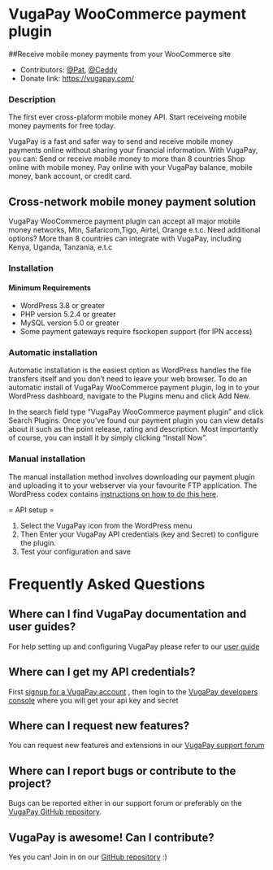 # VugaPay WooCommerce payment plugin 

##Receive mobile money payments from your WooCommerce site

* Contributors: [@Pat](https://twitter.com/patrickmuhi),  [@Ceddy](https://twitter.com/ceddybi)
* Donate link: https://vugapay.com/



### Description 

The first ever cross-plaform mobile money API. Start receiveing mobile money payments for free today.

VugaPay is a fast and safer way to send and receive mobile money payments online without sharing your financial information. With VugaPay, you can: Send or receive mobile money to more than 8 countries Shop online with mobile money. Pay online with your VugaPay balance, mobile money, bank account, or credit card.


## Cross-network mobile money payment solution 
VugaPay WooCommerce payment plugin can accept all major mobile money networks, Mtn, Safaricom,Tigo, Airtel, Orange e.t.c. Need additional options? More than 8 countries can integrate with VugaPay, including Kenya, Uganda, Tanzania, e.t.c

### Installation 

#### Minimum Requirements 

* WordPress 3.8 or greater
* PHP version 5.2.4 or greater
* MySQL version 5.0 or greater
* Some payment gateways require fsockopen support (for IPN access)

### Automatic installation 

Automatic installation is the easiest option as WordPress handles the file transfers itself and you don’t need to leave your web browser. To do an automatic install of  VugaPay WooCommerce payment plugin, log in to your WordPress dashboard, navigate to the Plugins menu and click Add New.

In the search field type “VugaPay WooCommerce payment plugin” and click Search Plugins. Once you’ve found our payment plugin you can view details about it such as the point release, rating and description. Most importantly of course, you can install it by simply clicking “Install Now”.

### Manual installation 

The manual installation method involves downloading our payment plugin and uploading it to your webserver via your favourite FTP application. The WordPress codex contains [instructions on how to do this here](http://codex.wordpress.org/Managing_Plugins#Manual_Plugin_Installation).


= API setup =
1. Select the VugaPay icon from the WordPress menu
2. Then Enter your VugaPay API credentials (key and Secret) to configure the plugin.
3. Test your configuration and save


# Frequently Asked Questions 


## Where can I find VugaPay documentation and user guides? 

For help setting up and configuring VugaPay please refer to our [user guide](http://docs.vugapay.com/vugapay-woocommerce-plugin/)

## Where can I get my API credentials? 

First [signup for a VugaPay account](https://vugapay.com/account/signup) , then login to the  [VugaPay developers console](https://devs.vugapay.com/login) where you will get your api key and secret 

## Where can I request new features? 

You can request new features and extensions in our [VugaPay support forum](https://vugapay.com/help)


## Where can I report bugs or contribute to the project? 

Bugs can be reported either in our support forum or preferably on the [VugaPay GitHub repository](https://github.com/vugapay/vugapay-woo/issues).


## VugaPay is awesome! Can I contribute? 

Yes you can! Join in on our [GitHub repository](http://github.com/vugapay/vugapay-woo/) :)



